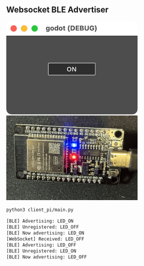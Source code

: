 ## Websocket BLE Advertiser

<img width="350" src="https://github.com/godot-game-samples/websocket-ble-advertiser/blob/main/assets/screenshot/screen_1.png">

<img width="350" src="https://github.com/godot-game-samples/websocket-ble-advertiser/blob/main/assets/screenshot/screen_2.png">

```
python3 client_pi/main.py
```

```
[BLE] Advertising: LED_ON
[BLE] Unregistered: LED_OFF
[BLE] Now advertising: LED_ON
[WebSocket] Received: LED_OFF
[BLE] Advertising: LED_OFF
[BLE] Unregistered: LED_ON
[BLE] Now advertising: LED_OFF
```


